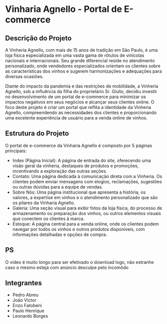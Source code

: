 # Vinharia Agnello - Portal de E-commerce

## Descrição do Projeto

A Vinheria Agnello, com mais de 15 anos de tradição em São Paulo, é uma loja física especializada em uma vasta gama de rótulos de vinícolas nacionais e internacionais. Seu grande diferencial reside no atendimento personalizado, onde vendedores especializados orientam os clientes sobre as características dos vinhos e sugerem harmonizações e adequações para diversas ocasiões.

Diante do impacto da pandemia e das restrições de mobilidade, a Vinheria Agnello, sob a influência da filha do proprietário Sr. Giulio, decidiu investir no desenvolvimento de um portal de e-commerce para minimizar os impactos negativos em seus negócios e alcançar seus clientes online. O foco deste projeto é criar um portal que reflita a identidade da Vinheria Agnello, compreendendo as necessidades dos clientes e proporcionando uma excelente experiência de usuário para a venda online de vinhos.

## Estrutura do Projeto

O portal de e-commerce da Vinharia Agnello é composto por 5 páginas principais:

* Index (Página Inicial): A página de entrada do site, oferecendo uma visão geral da vinheria, destaques de produtos e promoções, incentivando a exploração das outras seções.
* Contato: Uma página dedicada à comunicação direta com a Vinheria. Os clientes podem enviar mensagens com elogios, reclamações, sugestões ou outras dúvidas para a equipe de vendas.
* Sobre Nós: Uma página institucional que apresenta a história, os valores, a expertise em vinhos e o atendimento personalizado que são os pilares da Vinharia Agnello.
* Galeria: Uma seção visual para exibir fotos da loja física, do processo de armazenamento ou preparação dos vinhos, ou outros elementos visuais que conectem os clientes à marca.
* Estoque: A página central para a venda online, onde os clientes podem navegar por todos os vinhos e outros produtos disponíveis, com informações detalhadas e opções de compra.

## PS

O video é muito longo para ser efetivado o download
logo, não estranhe caso o mesmo esteja com anúncio
desculpe pelo incomôdo 

## Integrantes

* Pedro Abreu
* João Victor
* Enzo Fatobeni
* Paulo Henrique
* Leonardo Borges